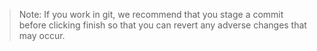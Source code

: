 
> Note: If you work in git, we recommend that you stage a commit before clicking finish so that you can revert any adverse changes that may occur.